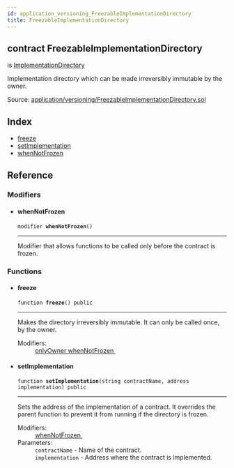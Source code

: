 ```yaml
---
id: application_versioning_FreezableImplementationDirectory
title: FreezableImplementationDirectory
---
```


<div class="contract-doc"><div class="contract"><h2 class="contract-header"><span class="contract-kind">contract</span> FreezableImplementationDirectory</h2><p class="base-contracts"><span>is</span> <a href="application_versioning_ImplementationDirectory.html">ImplementationDirectory</a></p><p class="description">Implementation directory which can be made irreversibly immutable by the owner.</p><div class="source">Source: <a href="https://github.com/zeppelinos/zos-lib/blob/v1.0.0/contracts/application/versioning/FreezableImplementationDirectory.sol" target="_blank">application/versioning/FreezableImplementationDirectory.sol</a></div></div><div class="index"><h2>Index</h2><ul><li><a href="application_versioning_FreezableImplementationDirectory.html#freeze">freeze</a></li><li><a href="application_versioning_FreezableImplementationDirectory.html#setImplementation">setImplementation</a></li><li><a href="application_versioning_FreezableImplementationDirectory.html#whenNotFrozen">whenNotFrozen</a></li></ul></div><div class="reference"><h2>Reference</h2><div class="modifiers"><h3>Modifiers</h3><ul><li><div class="item modifier"><span id="whenNotFrozen" class="anchor-marker"></span><h4 class="name">whenNotFrozen</h4><div class="body"><code class="signature">modifier <strong>whenNotFrozen</strong><span>() </span></code><hr/><div class="description"><p>Modifier that allows functions to be called only before the contract is frozen.</p></div></div></div></li></ul></div><div class="functions"><h3>Functions</h3><ul><li><div class="item function"><span id="freeze" class="anchor-marker"></span><h4 class="name">freeze</h4><div class="body"><code class="signature">function <strong>freeze</strong><span>() </span><span>public </span></code><hr/><div class="description"><p>Makes the directory irreversibly immutable. It can only be called once, by the owner.</p></div><dl><dt><span class="label-modifiers">Modifiers:</span></dt><dd><a href="_Ownable.html#onlyOwner">onlyOwner </a><a href="application_versioning_FreezableImplementationDirectory.html#whenNotFrozen">whenNotFrozen </a></dd></dl></div></div></li><li><div class="item function"><span id="setImplementation" class="anchor-marker"></span><h4 class="name">setImplementation</h4><div class="body"><code class="signature">function <strong>setImplementation</strong><span>(string contractName, address implementation) </span><span>public </span></code><hr/><div class="description"><p>Sets the address of the implementation of a contract. It overrides the parent function to prevent it from running if the directory is frozen.</p></div><dl><dt><span class="label-modifiers">Modifiers:</span></dt><dd><a href="application_versioning_FreezableImplementationDirectory.html#whenNotFrozen">whenNotFrozen </a></dd><dt><span class="label-parameters">Parameters:</span></dt><dd><div><code>contractName</code> - Name of the contract.</div><div><code>implementation</code> - Address where the contract is implemented.</div></dd></dl></div></div></li></ul></div></div></div>
